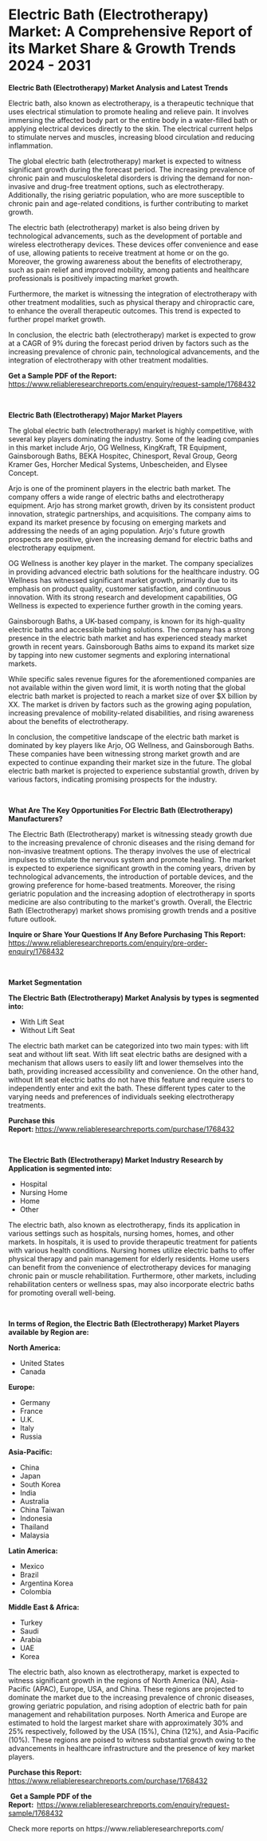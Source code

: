 <p><h1>Electric Bath (Electrotherapy) Market: A Comprehensive Report of its Market Share & Growth Trends 2024 - 2031</h1></p><p><strong>Electric Bath (Electrotherapy) Market Analysis and Latest Trends</strong></p>
<p><p>Electric bath, also known as electrotherapy, is a therapeutic technique that uses electrical stimulation to promote healing and relieve pain. It involves immersing the affected body part or the entire body in a water-filled bath or applying electrical devices directly to the skin. The electrical current helps to stimulate nerves and muscles, increasing blood circulation and reducing inflammation.</p><p>The global electric bath (electrotherapy) market is expected to witness significant growth during the forecast period. The increasing prevalence of chronic pain and musculoskeletal disorders is driving the demand for non-invasive and drug-free treatment options, such as electrotherapy. Additionally, the rising geriatric population, who are more susceptible to chronic pain and age-related conditions, is further contributing to market growth.</p><p>The electric bath (electrotherapy) market is also being driven by technological advancements, such as the development of portable and wireless electrotherapy devices. These devices offer convenience and ease of use, allowing patients to receive treatment at home or on the go. Moreover, the growing awareness about the benefits of electrotherapy, such as pain relief and improved mobility, among patients and healthcare professionals is positively impacting market growth.</p><p>Furthermore, the market is witnessing the integration of electrotherapy with other treatment modalities, such as physical therapy and chiropractic care, to enhance the overall therapeutic outcomes. This trend is expected to further propel market growth.</p><p>In conclusion, the electric bath (electrotherapy) market is expected to grow at a CAGR of 9% during the forecast period driven by factors such as the increasing prevalence of chronic pain, technological advancements, and the integration of electrotherapy with other treatment modalities.</p></p>
<p><strong>Get a Sample PDF of the Report:&nbsp;</strong> <a href="https://www.reliableresearchreports.com/enquiry/request-sample/1768432">https://www.reliableresearchreports.com/enquiry/request-sample/1768432</a></p>
<p>&nbsp;</p>
<p><strong>Electric Bath (Electrotherapy) Major Market Players</strong></p>
<p><p>The global electric bath (electrotherapy) market is highly competitive, with several key players dominating the industry. Some of the leading companies in this market include Arjo, OG Wellness, KingKraft, TR Equipment, Gainsborough Baths, BEKA Hospitec, Chinesport, Reval Group, Georg Kramer Ges, Horcher Medical Systems, Unbescheiden, and Elysee Concept.</p><p>Arjo is one of the prominent players in the electric bath market. The company offers a wide range of electric baths and electrotherapy equipment. Arjo has strong market growth, driven by its consistent product innovation, strategic partnerships, and acquisitions. The company aims to expand its market presence by focusing on emerging markets and addressing the needs of an aging population. Arjo's future growth prospects are positive, given the increasing demand for electric baths and electrotherapy equipment.</p><p>OG Wellness is another key player in the market. The company specializes in providing advanced electric bath solutions for the healthcare industry. OG Wellness has witnessed significant market growth, primarily due to its emphasis on product quality, customer satisfaction, and continuous innovation. With its strong research and development capabilities, OG Wellness is expected to experience further growth in the coming years.</p><p>Gainsborough Baths, a UK-based company, is known for its high-quality electric baths and accessible bathing solutions. The company has a strong presence in the electric bath market and has experienced steady market growth in recent years. Gainsborough Baths aims to expand its market size by tapping into new customer segments and exploring international markets.</p><p>While specific sales revenue figures for the aforementioned companies are not available within the given word limit, it is worth noting that the global electric bath market is projected to reach a market size of over $X billion by XX. The market is driven by factors such as the growing aging population, increasing prevalence of mobility-related disabilities, and rising awareness about the benefits of electrotherapy.</p><p>In conclusion, the competitive landscape of the electric bath market is dominated by key players like Arjo, OG Wellness, and Gainsborough Baths. These companies have been witnessing strong market growth and are expected to continue expanding their market size in the future. The global electric bath market is projected to experience substantial growth, driven by various factors, indicating promising prospects for the industry.</p></p>
<p>&nbsp;</p>
<p><strong>What Are The Key Opportunities For Electric Bath (Electrotherapy) Manufacturers?</strong></p>
<p><p>The Electric Bath (Electrotherapy) market is witnessing steady growth due to the increasing prevalence of chronic diseases and the rising demand for non-invasive treatment options. The therapy involves the use of electrical impulses to stimulate the nervous system and promote healing. The market is expected to experience significant growth in the coming years, driven by technological advancements, the introduction of portable devices, and the growing preference for home-based treatments. Moreover, the rising geriatric population and the increasing adoption of electrotherapy in sports medicine are also contributing to the market's growth. Overall, the Electric Bath (Electrotherapy) market shows promising growth trends and a positive future outlook.</p></p>
<p><strong>Inquire or Share Your Questions If Any Before Purchasing This Report:</strong> <a href="https://www.reliableresearchreports.com/enquiry/pre-order-enquiry/1768432">https://www.reliableresearchreports.com/enquiry/pre-order-enquiry/1768432</a></p>
<p>&nbsp;</p>
<p><strong>Market Segmentation</strong></p>
<p><strong>The Electric Bath (Electrotherapy) Market Analysis by types is segmented into:</strong></p>
<p><ul><li>With Lift Seat</li><li>Without Lift Seat</li></ul></p>
<p><p>The electric bath market can be categorized into two main types: with lift seat and without lift seat. With lift seat electric baths are designed with a mechanism that allows users to easily lift and lower themselves into the bath, providing increased accessibility and convenience. On the other hand, without lift seat electric baths do not have this feature and require users to independently enter and exit the bath. These different types cater to the varying needs and preferences of individuals seeking electrotherapy treatments.</p></p>
<p><strong>Purchase this Report:&nbsp;</strong><a href="https://www.reliableresearchreports.com/purchase/1768432">https://www.reliableresearchreports.com/purchase/1768432</a></p>
<p>&nbsp;</p>
<p><strong>The Electric Bath (Electrotherapy) Market Industry Research by Application is segmented into:</strong></p>
<p><ul><li>Hospital</li><li>Nursing Home</li><li>Home</li><li>Other</li></ul></p>
<p><p>The electric bath, also known as electrotherapy, finds its application in various settings such as hospitals, nursing homes, homes, and other markets. In hospitals, it is used to provide therapeutic treatment for patients with various health conditions. Nursing homes utilize electric baths to offer physical therapy and pain management for elderly residents. Home users can benefit from the convenience of electrotherapy devices for managing chronic pain or muscle rehabilitation. Furthermore, other markets, including rehabilitation centers or wellness spas, may also incorporate electric baths for promoting overall well-being.</p></p>
<p>&nbsp;</p>
<p><strong>In terms of Region, the Electric Bath (Electrotherapy) Market Players available by Region are:</strong></p>
<p>
    <p> <strong> North America: </strong>
        <ul>
            <li>United States</li>
            <li>Canada</li>
        </ul>
        </p> 
    <p> <strong> Europe: </strong>
        <ul>
            <li>Germany</li>
            <li>France</li>
            <li>U.K.</li>
            <li>Italy</li>
            <li>Russia</li>
        </ul>
        </p> 
    <p> <strong> Asia-Pacific: </strong>
        <ul>
            <li>China</li>
            <li>Japan</li>
            <li>South Korea</li>
            <li>India</li>
            <li>Australia</li>
            <li>China Taiwan</li>
            <li>Indonesia</li>
            <li>Thailand</li>
            <li>Malaysia</li>
        </ul>
        </p> 
    <p> <strong> Latin America: </strong>
        <ul>
            <li>Mexico</li>
            <li>Brazil</li>
            <li>Argentina Korea</li>
            <li>Colombia</li>
        </ul>
        </p> 
    <p> <strong> Middle East & Africa: </strong>
        <ul>
            <li>Turkey</li>
            <li>Saudi</li>
            <li>Arabia</li>
            <li>UAE</li>
            <li>Korea</li>
        </ul>
    </p>
    </p>
<p><p>The electric bath, also known as electrotherapy, market is expected to witness significant growth in the regions of North America (NA), Asia-Pacific (APAC), Europe, USA, and China. These regions are projected to dominate the market due to the increasing prevalence of chronic diseases, growing geriatric population, and rising adoption of electric bath for pain management and rehabilitation purposes. North America and Europe are estimated to hold the largest market share with approximately 30% and 25% respectively, followed by the USA (15%), China (12%), and Asia-Pacific (10%). These regions are poised to witness substantial growth owing to the advancements in healthcare infrastructure and the presence of key market players.</p></p>
<p><strong>Purchase this Report: </strong><a href="https://www.reliableresearchreports.com/purchase/1768432">https://www.reliableresearchreports.com/purchase/1768432</a></p>
<p>&nbsp;<strong>Get a Sample PDF of the Report:&nbsp;&nbsp;</strong><a href="https://www.reliableresearchreports.com/enquiry/request-sample/1768432">https://www.reliableresearchreports.com/enquiry/request-sample/1768432</a></p>
<p><strong></strong></p>
<p>Check more reports on https://www.reliableresearchreports.com/</p>